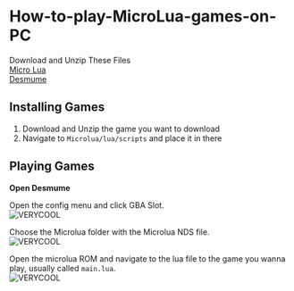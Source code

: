 # How-to-play-MicroLua-games-on-PC

Download and Unzip These Files <br>
[Micro Lua](https://cdn.discordapp.com/attachments/980621690809757758/1079543728529748079/MicroLua-4.7.2.zip) <br>
[Desmume](https://github.com/TASEmulators/desmume/releases/tag/release_0_9_13)

## Installing Games
1. Download and Unzip the game you want to download
2. Navigate to `Microlua/lua/scripts` and place it in there

## Playing Games

**Open Desmume**<br>

Open the config menu and click GBA Slot.<br>
![VERYCOOL](https://cdn.discordapp.com/attachments/980621690809757758/1079542554460180520/image.png "GAY!")

Choose the Microlua folder with the Microlua NDS file.<br>
![VERYCOOL](https://cdn.discordapp.com/attachments/1059666289896980592/1076046375415980084/image.png "GAY!")

Open the microlua ROM and navigate to the lua file to the game you wanna play, usually called `main.lua`.<br>
![VERYCOOL](https://cdn.discordapp.com/attachments/1059666289896980592/1076046892745637888/image.png "GAY!")
